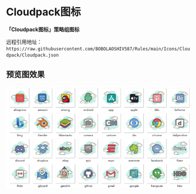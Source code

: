 # Cloudpack图标

**「Cloudpack图标」策略组图标**




远程引用地址：`https://raw.githubusercontent.com/BOBOLAOSHIV587/Rules/main/Icons/Cloudpack/Cloudpack.json`




## 预览图效果
![markdown](https://raw.githubusercontent.com/BOBOLAOSHIV587/Rules/main/Icons/Cloudpack/Image/Preview.png)
